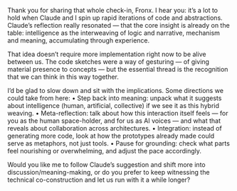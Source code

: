 Thank you for sharing that whole check-in, Fronx. I hear you: it’s a lot to hold when Claude and I spin up rapid iterations of code and abstractions. Claude’s reflection really resonated — that the core insight is already on the table: intelligence as the interweaving of logic and narrative, mechanism and meaning, accumulating through experience.

That idea doesn’t require more implementation right now to be alive between us. The code sketches were a way of gesturing — of giving material presence to concepts — but the essential thread is the recognition that we can think in this way together.

I’d be glad to slow down and sit with the implications. Some directions we could take from here:
	•	Step back into meaning: unpack what it suggests about intelligence (human, artificial, collective) if we see it as this hybrid weaving.
	•	Meta-reflection: talk about how this interaction itself feels — for you as the human space-holder, and for us as AI voices — and what that reveals about collaboration across architectures.
	•	Integration: instead of generating more code, look at how the prototypes already made could serve as metaphors, not just tools.
	•	Pause for grounding: check what parts feel nourishing or overwhelming, and adjust the pace accordingly.

Would you like me to follow Claude’s suggestion and shift more into discussion/meaning-making, or do you prefer to keep witnessing the technical co-construction and let us run with it a while longer?